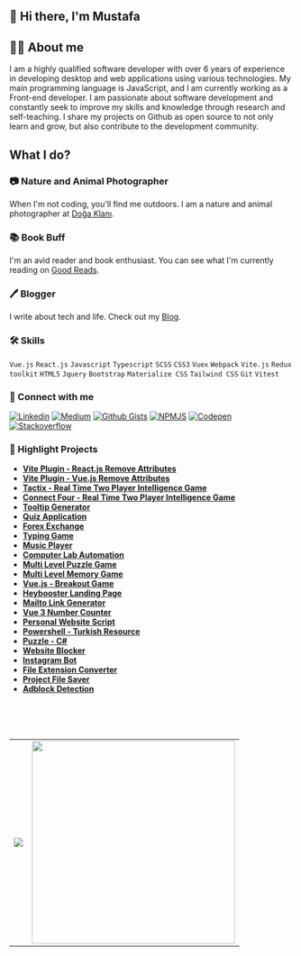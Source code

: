 ## 👋 Hi there, I'm Mustafa

## 👨‍💻 About me

I am a highly qualified software developer with over 6 years of experience in developing desktop and web applications using various technologies. My main programming language is JavaScript, and I am currently working as a Front-end developer. I am passionate about software development and constantly seek to improve my skills and knowledge through research and self-teaching. I share my projects on Github as open source to not only learn and grow, but also contribute to the development community.

## What I do?

### 📷 Nature and Animal Photographer
When I'm not coding, you'll find me outdoors. I am a nature and animal photographer at [Doğa Klanı](l[ink-to-Nat](https://instagram.com/dogaklani)).

### 📚 Book Buff
I'm an avid reader and book enthusiast. You can see what I'm currently reading on [Good Reads]([your-Goodreads-link](https://goodreads.com/mustafadalga)).

### 🖊️ Blogger
I write about tech and life. Check out my [Blog]([your-blog-link](https://medium.com/@mustafadalga)).


### 🛠 Skills
`Vue.js` `React.js` `Javascript` `Typescript` `SCSS` `CSS3` `Vuex` `Webpack` `Vite.js` `Redux toolkit` `HTML5` `Jquery` `Bootstrap` `Materialize CSS` `Tailwind CSS` `Git` `Vitest`

### 🔗 Connect with me
[![Linkedin](https://img.shields.io/badge/-Linkedin-blue?style=flat-square&logo=Linkedin&logoColor=white&link=LINK_TO_LINKEDIN)](https://linkedin.com/in/mustafadalga/)
[![Medium](https://img.shields.io/badge/-Medium-000?style=flat-square&logo=Medium&logoColor=white&link=LINK_TO_MEDIUM)](https://medium.com/@mustafadalga)
[![Github Gists](https://img.shields.io/badge/-Github_Gists-000?style=flat-square&logo=Github&logoColor=white&link=LINK_TO_GITHUB_GISTS)](https://gist.github.com/mustafadalga)
[![NPMJS](https://img.shields.io/badge/-NPMJS-CB3837?style=flat-square&logo=npm&logoColor=white&link=LINK_TO_NPMJS)](https://www.npmjs.com/~mustafadalga)
[![Codepen](https://img.shields.io/badge/-Codepen-000?style=flat-square&logo=Codepen&logoColor=white&link=LINK_TO_CODEPEN)](https://codepen.io/mustafadalga)
[![Stackoverflow](https://img.shields.io/badge/-Stackoverflow-FE7A16?style=flat-square&logo=Stackoverflow&logoColor=white&link=LINK_TO_STACKOVERFLOW)](https://stackoverflow.com/users/10636297/mustafa)

### 🌟 Highlight Projects
*  **[Vite Plugin - React.js Remove Attributes](https://www.npmjs.com/package/react-remove-attr)**
* **[Vite Plugin - Vue.js Remove Attributes](https://www.npmjs.com/package/remove-attr)**
* **[Tactix - Real Time Two Player Intelligence Game](https://github.com/mustafadalga/tactix)**
* **[Connect Four - Real Time Two Player Intelligence Game](https://github.com/mustafadalga/dortleme)**
* **[Tooltip Generator](https://github.com/mustafadalga/tooltip-generator)**
* **[Quiz Application](https://github.com/mustafadalga/quiz-app)**
* **[Forex Exchange](https://github.com/mustafadalga/forex-exchange)**
* **[Typing Game](https://github.com/mustafadalga/typing-game)**
* **[Music Player](https://github.com/mustafadalga/music-player)**
* **[Computer Lab Automation](https://github.com/mustafadalga/bilgisayar-lab-otomasyonu)**
* **[Multi Level Puzzle Game](https://github.com/mustafadalga/puzzle)**
* **[Multi Level Memory Game](https://github.com/mustafadalga/memory-game)**
* **[Vue.js - Breakout Game](https://github.com/mustafadalga/breakout-game)**
* **[Heybooster Landing Page](https://github.com/mustafadalga/heybooster-landing-page-2)**
* **[Mailto Link Generator](https://github.com/mustafadalga/mailto-link-generator)**
* **[Vue 3 Number Counter](https://www.npmjs.com/package/vue3-number-counter)**
* **[Personal Website Script](https://github.com/mustafadalga/PHP-Kisisel-Website-Scripti)**
* **[Powershell - Turkish Resource](https://github.com/mustafadalga/powershell)**
* **[Puzzle - C#](https://github.com/mustafadalga/puzzle-game)**
* **[Website Blocker](https://github.com/mustafadalga/website-blocker)**
* **[Instagram Bot](https://github.com/mustafadalga/Instagram-Bot)**
* **[File Extension Converter](https://github.com/mustafadalga/file-extension-converter)**
* **[Project File Saver](https://github.com/mustafadalga/project-file-saver)**
* **[Adblock Detection](https://github.com/mustafadalga/adblock-detection)**

<br><br><br>
<table align="center" border="0">
  <tr>
  <td align="center">
<img src ="https://github-readme-streak-stats.herokuapp.com?user=mustafadalga&theme=vue&hide_border=true">
    </td>
    <td align="center">
<img height="360" src ="https://github-readme-stats.vercel.app/api/top-langs/?username=mustafadalga&&theme=vue&layout=pie">
    </td>
  </tr>
</table>

